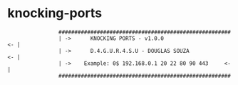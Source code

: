 # knocking-ports

                    ######################################################
                    | ->	  KNOCKING PORTS - v1.0.0	                  <- |
                    | ->	  D.4.G.U.R.4.S.U - DOUGLAS SOUZA	          <- |
                    | ->	Example: 0$ 192.168.0.1 20 22 80 90 443	    <- |
                    ######################################################
